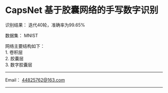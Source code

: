 
# CapsNet 基于胶囊网络的手写数字识别


识别结果： 迭代40轮，准确率为99.65%       

数据集：  MNIST       

网络主要结构如下：     
	1. 卷积层      
	2. 胶囊层      
	3. 数字胶囊层
     

---------

Email： 44825762@163.com

--------

